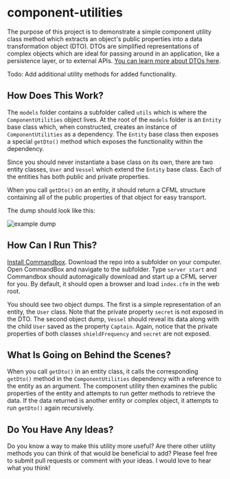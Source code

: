 # component-utilities

The purpose of this project is to demonstrate a simple component utility class method which extracts an object's public properties into a data transformation object (DTO). DTOs are simplified representations of complex objects which are ideal for passing around in an application, like a persistence layer, or to external APIs.  [You can learn more about DTOs here](https://en.wikipedia.org/wiki/Data_transfer_object).

Todo: Add additional utility methods for added functionality. 

## How Does This Work?

The `models` folder contains a subfolder called `utils` which is where the `ComponentUtilities` object lives.  At the root of the `models` folder is an `Entity` base class which, when constructed, creates an instance of `ComponentUtilities` as a dependency.  The `Entity` base class then exposes a special `getDto()` method which exposes the functionality within the dependency.

Since you should never instantiate a base class on its own, there are two entity classes, `User` and `Vessel` which extend the `Entity` base class.  Each of the entities has both public and private properties.

When you call `getDto()` on an entity, it should return a CFML structure containing all of the public properties of that object for easy transport.

The dump should look like this:

![example dump](https://i.imgur.com/y5WBWjA.png "example dump")


## How Can I Run This?

[Install Commandbox](https://www.ortussolutions.com/products/commandbox).  Download the repo into a subfolder on your computer.  Open CommandBox and navigate to the subfolder.  Type `server start` and Commandbox should automagically download and start up a CFML server for you.  By default, it should open a browser and load `index.cfm` in the web root.

You should see two object dumps. The first is a simple representation of an entity, the `User` class.  Note that the private property `secret` is not exposed in the DTO.  The second object dump, `Vessel` should reveal its data along with the child `User` saved as the property `Captain`.  Again, notice that the private properties of both classes `shieldFrequency` and `secret` are not exposed.

## What Is Going on Behind the Scenes?

When you call `getDto()` in an entity class, it calls the corresponding `getDto()` method in the `ComponentUtilities` dependency with a reference to the entity as an argument.  The component utility then examines the public properties of the entity and attempts to run getter methods to retrieve the data.  If the data returned is another entity or complex object, it attempts to run `getDto()` again recursively.

## Do You Have Any Ideas?

Do you know a way to make this utility more useful?  Are there other utility methods you can think of that would be beneficial to add?  Please feel free to submit pull requests or comment with your ideas. I would love to hear what you think!
